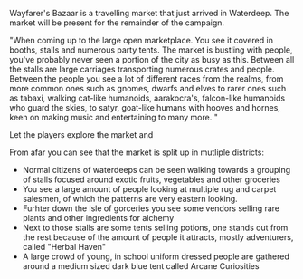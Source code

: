 Wayfarer's Bazaar is a travelling market that just arrived in Waterdeep. The market will be present for the remainder of the campaign.

"When coming up to the large open marketplace. You see it covered in booths, stalls and numerous party tents. The market is bustling with people, you've probably never seen a portion of the city as busy as this. Between all the stalls are large carriages transporting numerous crates and people. Between the people you see a lot of different races from the realms, from more common ones such as gnomes, dwarfs and elves to rarer ones such as tabaxi, walking cat-like humanoids, aarakocra's, falcon-like humanoids who guard the skies, to satyr, goat-like humans with hooves and hornes, keen on making music and entertaining to many more. "


Let the players explore the market and 

From afar you can see that the market is split up in mutliple districts:
* Normal citizens of waterdeeps can be seen walking towards a grouping of stalls focused around exotic fruits, vegetables and other groceries
* You see a large amount of people looking at multiple rug and carpet salesmen, of which the patterns are very eastern looking.
* Furhter down the isle of gorceries you see some vendors selling rare plants and other ingredients for alchemy
* Next to those stalls are some tents selling potions, one stands out from the rest because of the amount of people it attracts, mostly adventurers, called "Herbal Haven"
* A large crowd of young, in school uniform dressed people are gathered around a medium sized dark blue tent called Arcane Curiosities